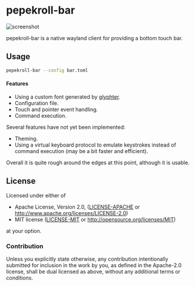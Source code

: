 # pepekroll-bar

![screenshot](https://user-images.githubusercontent.com/852606/93707503-7e58b980-fb2f-11ea-8ed3-7de3eda9f8c8.png)

pepekroll-bar is a native wayland client for providing a bottom touch bar.

## Usage

```bash
pepekroll-bar --config bar.toml
```

#### Features

* Using a custom font generated by [glyphter](https://glyphter.com/).
* Configuration file.
* Touch and pointer event handling.
* Command execution.

Several features have not yet been implemented:

* Theming.
* Using a virtual keyboard protocol to emulate keystrokes instead of command execution (may be a bit faster and efficient).

Overall it is quite rough around the edges at this point, although it is usable.

## License

Licensed under either of

 * Apache License, Version 2.0, ([LICENSE-APACHE](LICENSE-APACHE) or http://www.apache.org/licenses/LICENSE-2.0)
 * MIT license ([LICENSE-MIT](LICENSE-MIT) or http://opensource.org/licenses/MIT)

at your option.

### Contribution

Unless you explicitly state otherwise, any contribution intentionally submitted for inclusion in the work by you, as defined in the Apache-2.0 license, shall be dual licensed as above, without any additional terms or conditions.
